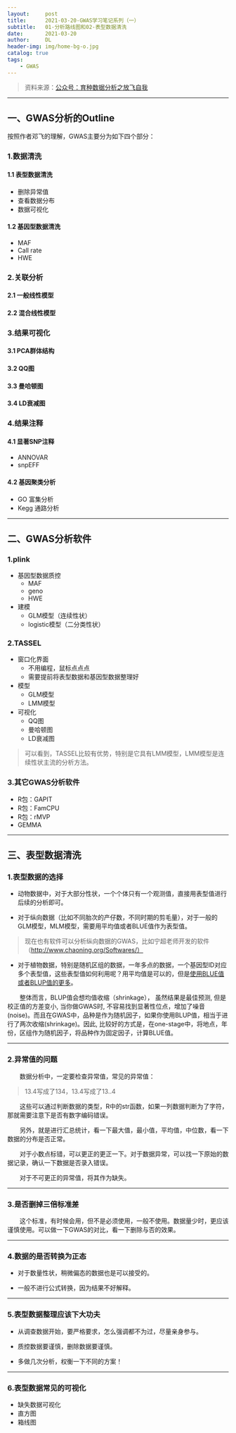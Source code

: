 ```yaml
---
layout:     post
title:      2021-03-20-GWAS学习笔记系列（一）
subtitle:   01-分析路线图和02-表型数据清洗
date:       2021-03-20
author:     DL
header-img: img/home-bg-o.jpg
catalog: true
tags:
    - GWAS
---
```


> 资料来源：[公众号：育种数据分析之放飞自我](https://mp.weixin.qq.com/mp/appmsgalbum?action=getalbum&__biz=MzI0MTIzNjYwNQ==&scene=1&album_id=1336983097581207553&count=3&uin=&key=&devicetype=Windows+10+x64&version=6302012c&lang=zh_CN&ascene=1&fontgear=2)

---

## 一、GWAS分析的Outline

按照作者邓飞的理解，GWAS主要分为如下四个部分：

### 1.数据清洗

#### 1.1 表型数据清洗

- 删除异常值
- 查看数据分布
- 数据可视化

#### 1.2 基因型数据清洗

- MAF
- Call rate
- HWE

### 2.关联分析

#### 2.1 一般线性模型
#### 2.2 混合线性模型

### 3.结果可视化

#### 3.1 PCA群体结构
#### 3.2 QQ图
#### 3.3 曼哈顿图
#### 3.4 LD衰减图

### 4.结果注释

#### 4.1 显著SNP注释

- ANNOVAR
- snpEFF

#### 4.2 基因聚类分析

- GO 富集分析
- Kegg 通路分析

---

## 二、GWAS分析软件

### 1.plink

- 基因型数据质控
	- MAF
	- geno
	- HWE
- 建模
	- GLM模型（连续性状）
	- logistic模型（二分类性状）

### 2.TASSEL

- 窗口化界面
	- 不用编程，鼠标点点点
	- 需要提前将表型数据和基因型数据整理好
- 模型
	- GLM模型
	- LMM模型
- 可视化
	- QQ图
	- 曼哈顿图
	- LD衰减图

> 可以看到，TASSEL比较有优势，特别是它具有LMM模型，LMM模型是连续性状主流的分析方法。

### 3.其它GWAS分析软件

- R包：GAPIT
- R包：FamCPU
- R包：rMVP
- GEMMA

---

## 三、表型数据清洗

### 1.表型数据的选择

- 动物数据中，对于大部分性状，一个个体只有一个观测值，直接用表型值进行后续的分析即可。

- 对于纵向数据（比如不同胎次的产仔数，不同时期的剪毛量），对于一般的GLM模型，MLM模型，需要用平均值或者BLUE值作为表型值。

> 现在也有软件可以分析纵向数据的GWAS，比如宁超老师开发的软件（http://www.chaoning.org/Softwares/）

- 对于植物数据，特别是随机区组的数据，一年多点的数据，一个基因型ID对应多个表型值，这些表型值如何利用呢？用平均值是可以的，但是[使用BLUE值或者BLUP值的更多](https://blog.csdn.net/yijiaobani/article/details/94712751)。


&emsp;&emsp;整体而言，BLUP值会想均值收缩（shrinkage）， 虽然结果是最佳预测, 但是校正值的方差变小, 当你做GWAS时, 不容易找到显著性位点，增加了噪音(noise)。而且在GWAS中，品种是作为随机因子，如果你使用BLUP值，相当于进行了两次收缩(shrinkage)。因此, 比较好的方式是，在one-stage中，将地点，年份，区组作为随机因子，将品种作为固定因子，计算BLUE值。

---

### 2.异常值的问题

&emsp;&emsp;数据分析中，一定要检查异常值，常见的异常值：

> 13.4写成了134，13.4写成了13..4

&emsp;&emsp;这些可以通过判断数据的类型，R中的str函数，如果一列数据判断为了字符，那就需要注意下是否有数字编码错误。

&emsp;&emsp;另外，就是进行汇总统计，看一下最大值，最小值，平均值，中位数，看一下数据的分布是否正常。

&emsp;&emsp;对于小数点标错，可以更正的更正一下。对于数据异常，可以找一下原始的数据记录，确认一下数据是否录入错误。

&emsp;&emsp;对于不可更正的异常值，将其作为缺失。

---

### 3.是否删掉三倍标准差

&emsp;&emsp;这个标准，有时候会用，但不是必须使用，一般不使用。数据量少时，更应该谨慎使用。可以做一下GWAS的对比，看一下删除与否的效果。

---

### 4.数据的是否转换为正态

- 对于数量性状，稍微偏态的数据也是可以接受的。

- 一般不进行公式转换，因为结果不好解释。

---

### 5.表型数据整理应该下大功夫

- 从调查数据开始，要严格要求，怎么强调都不为过，尽量亲身参与。

- 质控数据要谨慎，删除数据要谨慎。

- 多做几次分析，权衡一下不同的方案！

---

### 6.表型数据常见的可视化

- 缺失数据可视化
- 直方图
- 箱线图

